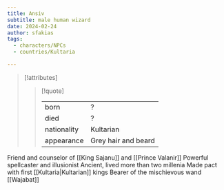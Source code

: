 ```yaml
---
title: Ansiv
subtitle: male human wizard
date: 2024-02-24
author: sfakias
tags:
  - characters/NPCs
  - countries/Kultaria

---
```

> [!attributes]
> 
> > [!quote]
> >
> > | | |
> > | --- | --- |
> > | born | ? |
> > | died | ? |
> > | nationality | Kultarian |
> > | appearance | Grey hair and beard |


Friend and counselor of [[King Sajanu]] and [[Prince Valanir]]
Powerful spellcaster and illusionist
Ancient, lived more than two millenia
Made pact with first [[Kultaria|Kultarian]] kings
Bearer of the mischievous wand [[Wajabat]]